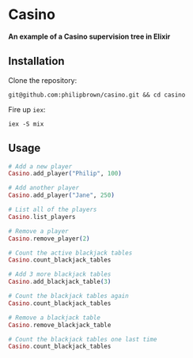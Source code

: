 # Casino

**An example of a Casino supervision tree in Elixir**

## Installation

Clone the repository:
```
git@github.com:philipbrown/casino.git && cd casino
```

Fire up <code>iex</code>:
```
iex -S mix
```

## Usage
```elixir
# Add a new player
Casino.add_player("Philip", 100)

# Add another player
Casino.add_player("Jane", 250)

# List all of the players
Casino.list_players

# Remove a player
Casino.remove_player(2)

# Count the active blackjack tables
Casino.count_blackjack_tables

# Add 3 more blackjack tables
Casino.add_blackjack_table(3)

# Count the blackjack tables again
Casino.count_blackjack_tables

# Remove a blackjack table
Casino.remove_blackjack_table

# Count the blackjack tables one last time
Casino.count_blackjack_tables
```
